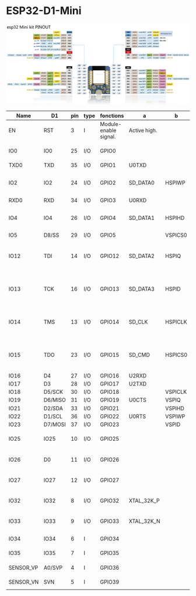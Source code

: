# ESP32-D1-Mini

![ESP32-DOIT-DEVKIT-V1-36](images/esp32-d1-mini-kit-Pinout.jpg)

Name     |D1     |pin|type|fonctions | a     |  b    | c
---------|------ |---|----|-------|----------|-------|----------------------------------------------
EN       |RST    | 3 |I   |Module-enable signal.|Active high. | |
IO0      |IO0    |25 |I/O |GPIO0  |          |       |                   ADC2_CH1  TOUCH1  RTC_GPIO11
TXD0     |TXD    |35 |I/O |GPIO1  |U0TXD     |       |                                    
IO2      |IO2    |24 |I/O |GPIO2  |SD_DATA0  |HSPIWP | HS2_DATA0         ADC2_CH2  TOUCH2  RTC_GPIO12
RXD0     |RXD    |34 |I/O |GPIO3  |U0RXD     |       |                                    
IO4      |IO4    |26 |I/O |GPIO4  |SD_DATA1  |HSPIHD | HS2_DATA1         ADC2_CH0  TOUCH0  RTC_GPIO10 
IO5      |D8/SS  |29 |I/O |GPIO5  |          |VSPICS0| HS1_DATA6                          
IO12     |TDI    |14 |I/O |GPIO12 |SD_DATA2  |HSPIQ  | HS2_DATA2   MTDI  ADC2_CH5  TOUCH5  RTC_GPIO15  
IO13     |TCK    |16 |I/O |GPIO13 |SD_DATA3  |HSPID  | HS2_DATA3   MTCK  ADC2_CH4  TOUCH4  RTC_GPIO14  
IO14     |TMS    |13 |I/O |GPIO14 |SD_CLK    |HSPICLK| HS2_CLK     MTMS  ADC2_CH6  TOUCH6  RTC_GPIO16  
IO15     |TDO    |23 |I/O |GPIO15 |SD_CMD    |HSPICS0| HS2_CMD     MTDO  ADC2_CH3  TOUCH3  RTC_GPIO13 
IO16     |D4     |27 |I/O |GPIO16 |U2RXD     |       | HS1_DATA4  
IO17     |D3     |28 |I/O |GPIO17 |U2TXD     |       | HS1_DATA5  
IO18     |D5/SCK |30 |I/O |GPIO18 |          |VSPICLK| HS1_DATA7
IO19     |D6/MISO|31 |I/O |GPIO19 |U0CTS     |VSPIQ  |
IO21     |D2/SDA |33 |I/O |GPIO21 |          |VSPIHD |
IO22     |D1/SCL |36 |I/O |GPIO22 |U0RTS     |VSPIWP |
IO23     |D7/MOSI|37 |I/O |GPIO23 |          |VSPID  | HS1_STROBE
IO25     |IO25   |10 |I/O |GPIO25 |          |       |                   ADC2_CH8  DAC_1   RTC_GPIO6
IO26     |D0     |11 |I/O |GPIO26 |          |       |                   ADC2_CH9  DAC_2   RTC_GPIO7
IO27     |IO27   |12 |I/O |GPIO27 |          |       |                   ADC2_CH7  TOUCH7  RTC_GPIO17
IO32     |IO32   | 8 |I/O |GPIO32 |XTAL_32K_P|       |                   ADC1_CH4  TOUCH9  RTC_GPIO9
IO33     |IO33   | 9 |I/O |GPIO33 |XTAL_32K_N|       |                   ADC1_CH5  TOUCH8  RTC_GPIO8
IO34     |IO34   | 6 |I   |GPIO34 |          |       |                   ADC1_CH6          RTC_GPIO4
IO35     |IO35   | 7 |I   |GPIO35 |          |       |                   ADC1_CH7          RTC_GPIO5
SENSOR_VP|A0/SVP | 4 |I   |GPIO36 |          |       |                   ADC1_CH0          RTC_GPIO0
SENSOR_VN|SVN    | 5 |I   |GPIO39 |          |       |                   ADC1_CH3          RTC_GPIO3
